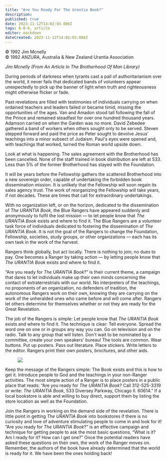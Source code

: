 ```yaml
---
title: "Are You Ready For The Urantia Book?"
description: 
published: true
date: 2023-11-12T14:02:03.086Z
tags: 6-0-6, article
editor: markdown
dateCreated: 2023-11-12T14:02:03.086Z
---
```


<p class="v-card v-sheet theme--light gray lighten-3 px-2 py-1">© 1992 Jim Mcnelly<br>© 1992 ANZURA, Australia & New Zealand Urantia Association</p>

_Jim Mcnelly (From An Article In The Brotherhood Of Man Library)_

During periods of darkness when tyrants cast a pall of authoritarianism over the world, it never fails that dedicated bands of volunteers appear unexpectedly to pick up the banner of light when truth and righteousness might otherwise flicker or fade.

Past revelations are filled with testimonies of individuals carrying on when ordained teachers and leaders failed or became timid, missing the opportunities of the ages. Van and Amadon stood tall following the fall of the Prince and remained steadfast for over one hundred thousand years. Adamson carried on when the Garden was no more. David Zebedee gathered a band of workers when others sought only to be served. Steven stepped forward and paid the price as Peter sought to devolve Jesus' teachings into a minor subsect of Judaism. Paul's eyes were opened and, with teachings that worked, turned the Roman world upside down.

Look at what is happening. The sales agreement with the Brotherhood has been cancelled. None of the staff trained in book distribution are left at 533. Less than 5\% of the former Brotherhood has stayed with the Foundation.

It will be years before the Fellowship gathers the scattered Brotherhood into a new sovereign order, capable of undertaking the forbidden book dissemination mission. It is unlikely that the Fellowship will soon regain its sales agency trust. The work of reorganizing the Fellowship will take years, if not decades. These are times that call for extraordinary undertakings.

With no organization left, or on the horizon, dedicated to the dissemination of _The URANTIA Book_, the Blue Rangers have appeared suddenly and anonymously to fulfil the lost mission — to let people know that _The URANTIA Book_ exists and where to find it. The Blue Rangers are a volunteer task force of individuals dedicated to fostering the dissemination of _The URANTIA Book_. It is not the goal of the Rangers to change the Foundation, Fellowship, societies, study groups, or other organizations — each has its own task in the work of the harvest.

Rangers think globally, but act locally. There is nothing to join; no dues to pay. One becomes a Ranger by taking action — by letting people know that _The URANTIA Book_ exists and where to find it.

“Are you ready for _The URANTIA Book_?” is their current theme, a campaign that dares to let individuals make up their own minds concerning the contact of extraterrestrials with our world. No interpreters of the teachings, no proponents of an organization, no defenders of tradition, the autonomous Rangers work on their own, knowing they are carrying on the work of the unheralded ones who came before and will come after. Rangers let others determine for themselves whether or not they are ready for the Great Revelation.

The job of the Rangers is simple: Let people know that _The URANTIA Book_ exists and where to find it. The technique is clear: Tell everyone. Spread the word one on one or in groups any way you can. Go on television and on the radio. Talk to any group that will listen. Don't wait to be nominated by a committee, create your own speakers' bureau! The tools are common. Wear buttons. Put up posters. Pass out literature. Place stickers. Write letters to the editor. Rangers print their own posters, brochures, and other aids.

<figure id="Figure_3" class="image urantiapedia" alt="cartoon">
<img src="/image/article/606/cartoon10.jpg">
</figure>

Keep the message of the Rangers simple: The Book exists and this is how to get it. Introduce people to God and the teachings in your non-Ranger activities. The most simple action of a Ranger is to place posters in a public place that reads: “Are you ready for _The URANTIA Book_? Call 312-525-3319 or write: _The URANTIA Book_, 533 Diversey Parkway, Chicago Il. 60614.” If a local bookstore is able and willing to buy direct, support them by listing the store location as well as the Foundation.

Join the Rangers in working on the demand side of the revelation. There is little point in getting _The URANTIA Book_ into bookstores if there is no curiosity and love of adventure stimulating people to come in and look for it! “Are you ready for _The URANTIA Book_?” is an effective campaign and technique for getting people to ask the most basic questions, “What is it? Am I ready for it? How can I get one?” Once the potential readers have asked these questions on their own, the work of the Ranger moves on. Remember, the authors of the book have already determined that the world is ready for it. We have been the ones holding back!